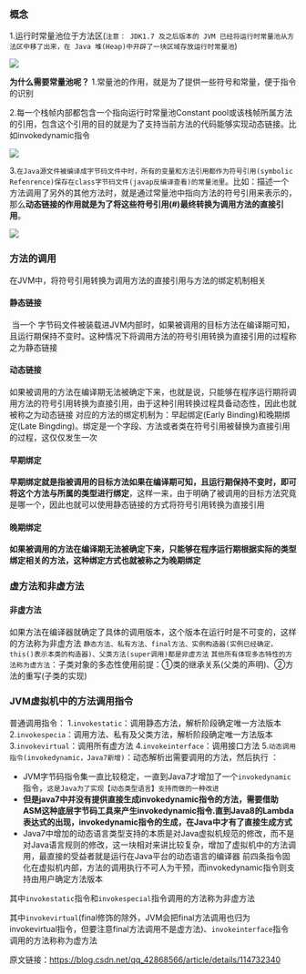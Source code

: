 ### 概念

1.运行时常量池位于方法区(`注意： JDK1.7 及之后版本的 JVM 已经将运行时常量池从方法区中移了出来，在 Java 堆(Heap)中开辟了一块区域存放运行时常量池`)

![](https://cdn.jsdelivr.net/gh/zjmJavaByte/images/img/202204111730190.png)

**为什么需要常量池呢？**
1.常量池的作用，就是为了提供一些符号和常量，便于指令的识别

2.每一个栈帧内部都包含一个指向运行时常量池Constant pool或该栈帧所属方法的引用，包含这个引用的目的就是为了支持当前方法的代码能够实现动态链接。比如invokedynamic指令

![](https://cdn.jsdelivr.net/gh/zjmJavaByte/images/img/202204111731094.png)

3.`在Java源文件被编译成字节码文件中时，所有的变量和方法引用都作为符号引用(symbolic Refenrence)保存在class字节码文件(javap反编译查看)的常量池里`。比如：描述一个方法调用了另外的其他方法时，就是通过常量池中指向方法的符号引用来表示的，那么**动态链接的作用就是为了将这些符号引用(#)最终转换为调用方法的直接引用**。

![](https://cdn.jsdelivr.net/gh/zjmJavaByte/images/img/202204111731769.png)

### 方法的调用

在JVM中，将符号引用转换为调用方法的直接引用与方法的绑定机制相关

#### 静态链接

​		当一个 字节码文件被装载进JVM内部时，如果被调用的目标方法在编译期可知，且运行期保持不变时。这种情况下将调用方法的符号引用转换为直接引用的过程称之为静态链接

#### 动态链接

​		如果被调用的方法在编译期无法被确定下来，也就是说，只能够在程序运行期将调用方法的符号引用转换为直接引用，由于这种引用转换过程具备动态性，因此也就被称之为动态链接
对应的方法的绑定机制为：早起绑定(Early Binding)和晚期绑定(Late Bingding)。绑定是一个字段、方法或者类在符号引用被替换为直接引用的过程，这仅仅发生一次

#### 早期绑定

​	**早期绑定就是指被调用的目标方法如果在编译期可知，且运行期保持不变时，即可将这个方法与所属的类型进行绑定**，这样一来，由于明确了被调用的目标方法究竟是哪一个，因此也就可以使用静态链接的方式将符号引用转换为直接引用

#### 晚期绑定

​	**如果被调用的方法在编译期无法被确定下来，只能够在程序运行期根据实际的类型绑定相关的方法，这种绑定方式也就被称之为晚期绑定**

### 虚方法和非虚方法

#### 非虚方法

如果方法在编译器就确定了具体的调用版本，这个版本在运行时是不可变的，这样的方法称为非虚方法
`静态方法、私有方法、final方法、实例构造器(实例已经确定，this()表示本类的构造器)、父类方法(super调用)都是非虚方法`
`其他所有体现多态特性的方法称为虚方法`：子类对象的多态性使用前提：①类的继承关系(父类的声明)、②方法的重写(子类的实现)

### JVM虚拟机中的方法调用指令

普通调用指令：
1.`invokestatic`：调用静态方法，解析阶段确定唯一方法版本
2.`invokespecia`：调用方法、私有及父类方法，解析阶段确定唯一方法版本
3.`invokevirtual`：调用所有虚方法
4.`invokeinterface`：调用接口方法
5.`动态调用指令(invokedynamic，Java7新增)`：动态解析出需要调用的方法，然后执行 ：

- JVM字节码指令集一直比较稳定，一直到Java7才增加了一个`invokedynamic`指令，`这是Java为了实现【动态类型语言】支持而做的一种改进`
- **但是java7中并没有提供直接生成invokedynamic指令的方法，需要借助ASM这种底层字节码工具来产生invokedynamic指令.直到Java8的Lambda表达式的出现，invokedynamic指令的生成，在Java中才有了直接生成方式**
- Java7中增加的动态语言类型支持的本质是对Java虚拟机规范的修改，而不是对Java语言规则的修改，这一块相对来讲比较复杂，增加了虚拟机中的方法调用，最直接的受益者就是运行在Java平台的动态语言的编译器
  前四条指令固化在虚拟机内部，方法的调用执行不可人为干预，而invokedynamic指令则支持由用户确定方法版本

其中`invokestatic`指令和`invokespecial`指令调用的方法称为非虚方法

其中`invokevirtual`(final修饰的除外，JVM会把final方法调用也归为invokevirtual指令，但要注意final方法调用不是虚方法)、`invokeinterface`指令调用的方法称称为虚方法

原文链接：https://blog.csdn.net/qq_42868566/article/details/114732340